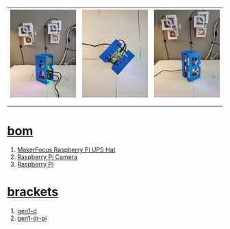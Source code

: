| ![image](../images/cube-2.jpg) | ![image](../images/cube-3.jpg) | ![image](../images/cube-4.jpg) |
| --- | --- | --- |

---

# [bom](../parts.md)

1. [MakerFocus Raspberry Pi UPS Hat](../parts.md#makerfocus-raspberry-pi-ups-hat)
1. [Raspberry Pi Camera](../parts.md#raspberry-pi-camera)
1. [Raspberry Pi](../parts.md#raspberry-pi)

# [brackets](../brackets)

1. [gen1-d](../brackets/gen1-d/gen1-d.stl)
1. [gen1-dr-pi](../brackets/gen1-dr-pi/gen1-dr-pi.stl)


